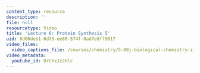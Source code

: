 ```yaml
---
content_type: resource
description: ''
file: null
resourcetype: Video
title: 'Lecture 6: Protein Synthesis 5'
uid: 8d66deb1-6d75-ee80-574f-0ad7e8ff9617
video_files:
  video_captions_file: /courses/chemistry/5-08j-biological-chemistry-ii-spring-2016/lecture-recitation-videos/lecture-6-protein-synthesis-5/OrCYxJz2Hlc.vtt
video_metadata:
  youtube_id: OrCYxJz2Hlc
---
```

